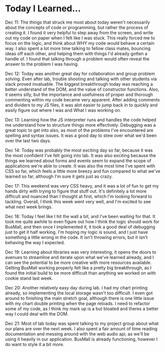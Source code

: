 # Today I Learned...

Dec 11: The things that struck me most about today weren't necessarily about the concepts of
code or programming, but rather the process of creating it. I found it very helpful to step away
from the screen, and write out my code on paper when I felt like I was stuck. This really
forced me to focus on the logic, and think about WHY my code would behave a certain way. I also
spent a lot more time talking to fellow class mates, bouncing ideas off each other, and helping them with things I'd already gotten a handle of. I found that talking through a problem would often reveal the answer to the problem I was having.

Dec 12: Today was another great day for collaboration and group problem solving. Even after lab, trouble shooting and talking with other students via slack proved invaluable. The biggest breakthrough today was reaching a better understand of the DOM, and the value of constructor functions. Also, it seems silly, but the importance and usefulness of proper and thorough commenting within my code became very apparent. After adding comments and dividers to my JS files, it was alot easier to jump back in to quickly and easily figure out where I was and What I was working on.

Dec 13: Learning how the JS interpreter runs and handles the code helped me understand how to structure things more effectively. Debugging was a great topic to get into also, as most of the problems I've encountered are spelling and syntax issues. It was a good day to stew over what we'd been over the last two days.

Dec 14: Today was probably the most exciting day so far, because it was the most confident I've felt going into lab. It was also exciting because the things we learned about forms and events seem to expand the scope of applications we're able to create. It was also the most time I've spent with CSS so far, which feels a little more breezy and fun compared to what we've learned so far, although I'm sure it gets just as crazy.

Dec 17: This weekend was very CSS heavy, and it was a lot of fun to get my hands dirty with trying to figure that stuff out. It's definitely a lot more difficult and nuanced than I thought at first, which I'm looking forward to tackling. Overall, I think this week went very well, and I'm excited to see what next week brings.

Dec 18: Today I feel like I hit the wall a bit, and I've been waiting for that. It took me quite awhile to even figure out how I think the logic should work for BusMall, and then once I implemented it, it took a good deal of debugging just to get it half working. I'm hoping my logic is sound, and I just have something a little wrong in the code. It isn't throwing errors, but it isn't behaving the way I expected.

Dec 19: Learning about libraries was very interesting, it opens the doors to avenues to streamline and iterate upon what we've learned already, and I can see the potential to be more creative with more resources available. Getting BusMall working properly felt like a pretty big breakthrough, as I found the initial build to be more difficult than anything we worked on with cookie stand last week.

Dec 20: Another relatively easy day during lab. I had my chart printing already, so implementing the local storage wasn't too difficult. I even got around to finishing the main stretch goal, although there is one little issue with my chart double printing when the page reloads. I need to refactor some of my code, as I think my mark up is a but bloated and theres a better way I could deal with the DOM.

Dec 21: Most of lab today was spent talking to my project group about what our plans are over the next week. I also spent a fair amount of time reading documentation and messing around with the web audio api, as we'll be using it heavily in our application. BusMall is already functioning, however I do want to style it a bit more. 
